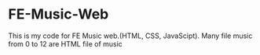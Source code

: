 # FE-Music-Web
This is my code for FE Music web.(HTML, CSS, JavaScipt). 
Many file music from 0 to 12 are HTML file of music
